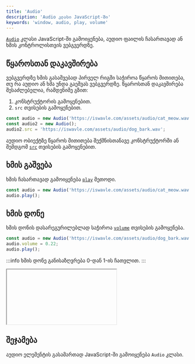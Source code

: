 ```yaml
---
title: 'Audio'
description: 'Audio კლასი JavaScript-ში'
keywords: 'window, audio, play, volume'
---
```


[`Audio`](https://developer.mozilla.org/en-US/docs/Web/API/HTMLAudioElement/Audio) კლასი JavaScript-ში გამოიყენება, აუდიო ფაილის ჩასართავად ან ხმის კონტროლისთვის ვებგვერდზე.

## წყაროსთან დაკავშირება

ვებგვერდზე ხმის გასაშვებად პირველ რიგში საჭიროა წყაროს მითითება, თუ რა აუდიო ან ხმა უნდა გაეშვას ვებგვერდზე. წყაროსთან დაკავშირება შესაძლებელია, რამდენიმე გზით:

1. კონსტრუქტორის გამოყენებით.
2. `src` თვისების გამოყენებით.

```js
const audio = new Audio('https://iswavle.com/assets/audio/cat_meow.wav');
const audio2 = new Audio();
audio2.src = 'https://iswavle.com/assets/audio/dog_bark.wav';
```

აუდიო ობიექტზე წყაროს მითითება შექმნისთანავე კონსტრუქტორში ან შემდგომ [`src`](https://developer.mozilla.org/en-US/docs/Web/API/HTMLMediaElement/src) თვისების გამოყენებით.

## ხმის გაშვება

ხმის ჩასართავად გამოიყენება [`play`](https://developer.mozilla.org/en-US/docs/Web/API/HTMLMediaElement/play) მეთოდი.

```js
const audio = new Audio('https://iswavle.com/assets/audio/cat_meow.wav');
audio.play();
```

## ხმის დონე

ხმის დონის დასარეგურილებლად საჭიროა [`volume`](https://developer.mozilla.org/en-US/docs/Web/API/HTMLMediaElement/volume) თვისების გამოყენება.

```js
const audio = new Audio('https://iswavle.com/assets/audio/dog_bark.wav');
audio.volume = 0.22;
audio.play();
```

:::info
ხმის დონე განისაზღვრება 0-დან 1-ის ჩათვლით.
:::

<iframe data-url="guides/javascript-audio" data-title="Audio-s მაგალითი" data-height="530"></iframe>

## შეჯამება

აუდიო ელემენტის გასამართად JavaScript-ში გამოიყენება `Audio` კლასი.
